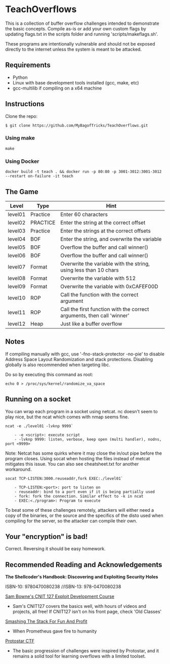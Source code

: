 # TeachOverflows

This is a collection of buffer overflow challenges intended to 
demonstrate the basic concepts. Compile as-is or add your own 
custom flags by updating flags.txt in the scripts folder
and running 'scripts/makeflags.sh'.

These programs are intentionally vulnerable and should not be exposed 
directly to the internet unless the system is meant to be attacked.

## Requirements
- Python
- Linux with base development tools installed (gcc, make, etc)
- gcc-multilib if compiling on a x64 machine

## Instructions

Clone the repo:

`$ git clone https://github.com/MyBagofTricks/TeachOverflows.git`

### Using make

`make` 

### Using Docker

`docker build -t teach . && docker run -p 80:80 -p 3001-3012:3001-3012 --restart on-failure -it teach`

## The Game

| Level     |   Type   |   Hint    |
| ----------| ---------|-----------|
| level01   | Practice | Enter 60 characters |
| level02   | PRACTICE | Enter the string at the correct offset |
| level03   | Practice | Enter the strings at the correct offsets |
| level04   | BOF      | Enter the string, and overwrite the variable |
| level05   | BOF      | Overflow the buffer and call winner() |
| level06   | BOF      | Overflow the buffer and call winner() |
| level07   | Format   | Overwrite the variable with the string, using less than 10 chars |
| level08   | Format   | Overwrite the variable with 512 |
| level09   | Format   | Overwrite the variable with 0xCAFEF00D |
| level10   | ROP      | Call the function with the correct argument |
| level11   | ROP      | Call the first function with the correct arguments, then call 'winner' |
| level12   | Heap     | Just like a buffer overflow |

## Notes

If compiling manually with gcc, use '-fno-stack-protector -no-pie' to
disable Address Space Layout Randomization and stack protections. Disabling
globally is also recommended when targeting libc.

Do so by executing this command as root:

`echo 0 > /proc/sys/kernel/randomize_va_space`

## Running on a socket

You can wrap each program in a socket using netcat. nc doesn't seem 
to play nice, but the ncat which comes with nmap seems fine. 
```
ncat -e ./level01 -lvknp 9999`

    - -e <script>: execute script
    - -lvknp 9999: listen, verbose, keep open (multi handler), nodns, port <9999>
```
Note: Netcat has some quirks where it may close the in/out pipe before the 
program closes. Using socat when hosting the files instead of metcat 
mitigates this issue. You can also see cheatsheet.txt for another workaround.
```
socat TCP-LISTEN:3000.reuseaddr,fork EXEC:./level01`

    - TCP-LISTEN:<port>: port to listen on
    - reuseaddr: bind to a port even if it is being partially used
    - fork: fork the connection. Similar effect to -k in ncat
    - EXEC:<./program>: Program to execute
```
To beat some of these challenges remotely, attackers will either need a 
copy of the binaries, or the source and the specifics of the disto 
used when compiling for the server, so the attacker can compile 
their own.

## Your "encryption" is bad!
Correct. Reversing it should be easy homework.

## Recommended Reading and Acknowledgements
**The Shellcoder's Handbook: Discovering and Exploiting Security Holes**

ISBN-10: 9780470080238 //ISBN-13: 978-0470080238


[Sam Bowne's CNIT 127 Exploit Development Course](https://samsclass.info/) 
- Sam's CNIT127 covers the basics well, with hours of videos and 
projects, all free! If CNIT127 isn't on his front page, check 'Old Classes'


[Smashing The Stack For Fun And Profit](http://www-inst.eecs.berkeley.edu/~cs161/fa08/papers/stack_smashing.pdf)
- When Prometheus gave fire to humanity


[Protostar CTF](https://www.vulnhub.com/entry/exploit-exercises-protostar-v2,32/)
- The basic progression of challenges were inspired by Protostar, and 
it remains a solid tool for learning overflows with a limited toolset.
